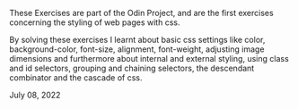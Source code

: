 These Exercises are part of the Odin Project, and are the first exercises concerning the styling of web pages with css.


By solving these exercises I learnt about basic css settings like color, background-color, font-size, alignment, font-weight, adjusting image dimensions and furthermore about internal and external styling, using class and id selectors, grouping and chaining selectors, the descendant combinator and the cascade of css.

July 08, 2022